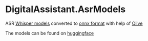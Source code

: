 # DigitalAssistant.AsrModels
ASR [Whisper models](https://github.com/openai/whisper) converted to [onnx format](https://onnxruntime.ai/) with help of [Olive](https://github.com/microsoft/Olive)

The models can be found on [huggingface](https://huggingface.co/PALs-Software/DigitalAssistant.AsrModels)
